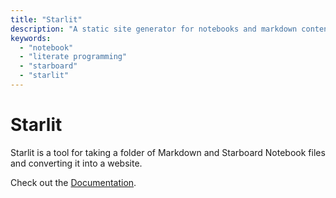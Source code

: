 ```yaml
---
title: "Starlit"
description: "A static site generator for notebooks and markdown content."
keywords: 
  - "notebook"
  - "literate programming"
  - "starboard"
  - "starlit"
---
```

# Starlit
<p class="lead">Starlit is a tool for taking a folder of Markdown and Starboard Notebook files and converting it into a website.</p>

<p>Check out the <a href="/docs/">Documentation</a>.</p>